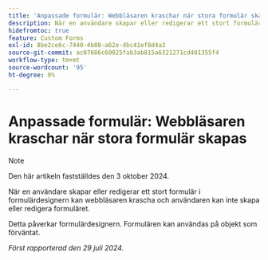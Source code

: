 ```yaml
---
title: 'Anpassade formulär: Webbläsaren kraschar när stora formulär skapas'
description: När en användare skapar eller redigerar ett stort formulär i formulärdesignern kan webbläsaren krascha och användaren kan inte skapa eller redigera formuläret.
hidefromtoc: true
feature: Custom Forms
exl-id: 8be2ce6c-7440-4b08-a62e-dbc41ef8d4a3
source-git-commit: ac07686c60025fab3ab815a6321271cd401355f4
workflow-type: tm+mt
source-wordcount: '95'
ht-degree: 0%

---
```


# Anpassade formulär: Webbläsaren kraschar när stora formulär skapas

>[!NOTE]
>
>Den här artikeln fastställdes den 3 oktober 2024.

När en användare skapar eller redigerar ett stort formulär i formulärdesignern kan webbläsaren krascha och användaren kan inte skapa eller redigera formuläret.

Detta påverkar formulärdesignern. Formulären kan användas på objekt som förväntat.

_Först rapporterad den 29 juli 2024._
